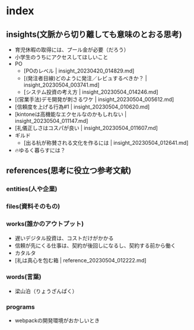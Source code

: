 # index
## insights(文脈から切り離しても意味のとおる思考)
- 育児休暇の取得には、プール金が必要（だろう）
- 小学生のうちにアクセスしてほしいこと
- PO
  - [POのレベル | insight_20230420_014829.md]
  - [(発注者目線)どのように発注／レビュするべきか？ | insight_20230504_003741.md]
  - [システム投資の考え方 | insight_20230504_014246.md]
- [(営業手法)デモ開発が刺さるワケ | insight_20230504_005612.md]
- [信頼度を上げる行為#1 | insight_20230504_010620.md]
- [kintoneは高機能なエクセルなのかもしれない | insight_20230504_011147.md]
- [礼儀正しさはコスパが良い | insight_20230504_011607.md]
- ギルド
  - [出る杭が称賛される文化を作るには | insight_20230504_012641.md]
- 🔥ゆるく暮らすには？

## references(思考に役立つ参考文献)
### entities(人や企業)
### files(資料そのもの)

### works(誰かのアウトプット)
- 遅いデジタル投資は、コストだけがかかる
- 信頼が先にくる仕事は、契約が後回しになるし、契約する前から働く
- カタルタ
- [礼は真心を包む箱 | reference_20230504_012222.md]

### words(言葉)
- 梁山泊（りょうざんぱく）

### programs
- webpackの開発環境がおかしいとき